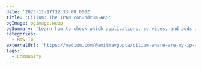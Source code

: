 ```yaml
---
date: '2023-11-17T12:33:00.000Z'
title: 'Cilium: The IPAM conundrum-AKS'
ogImage: ogimage.webp
ogSummary: 'Learn how to check which applications, services, and pods are using the IP addresses allocated by the IPAM manager and how to can use the information to triage issues should they arise with historical and current time views.'
categories:
  - How-To
externalUrl: 'https://medium.com/@amitmavgupta/cilium-where-are-my-ip-addresses-in-aks-on-azpc-b8f567a2ce68'
tags:
  - Community
---
```


